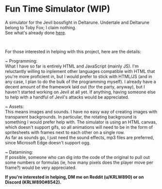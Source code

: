 # Fun Time Simulator (WIP)
A simulator for the Jevil bossfight in Deltarune. Undertale and Deltarune belong to Toby Fox; I claim nothing.<br>
See what's already done <a href="https://krlw890.github.io/jevil-simulator/Jevil's%20Fun%20Time.html">here</a>.

<br>

For those interested in helping with this project, here are the details:

 ~ Programming:<br>
What I have so far is entirely HTML and JavaScript (mainly JS). I'm reluctantly willing to inplement other languages compatible with HTML that you're more proficient in, but I would prefer to stick with HTML/JS (and in any case, I plan to do the bulk of the programming myself). I already have a decent amount of the framework laid out (for the party, anyway), but I haven't started working on Jevil at all yet. If anything, having someone else to help with a handful of Jevil's attacks would be appreciated.

 ~ Assets:<br>
This means images and sounds. I have no easy way of creating images with transparent backgrounds. In particular, the rotating background is something I would prefer help with. The simulator is using an HTML canvas, which doesn't support gifs, so all animations will need to be in the form of spritesheets with frames next to each other on a single row.<br>
As far as sounds go, I just need the sound effects, mp3 files are preferred, since Microsoft Edge doesn't support ogg.

 ~ Datamining:<br>
If possible, someone who can dig into the code of the original to pull out some numbers or formulas (ie, how many pixels does the player move per frame?) would be very appreciated.

<strong>If you're interested in helping, DM me on Reddit (u/KRLW890) or on Discord (KRLW890#8542).</strong>
